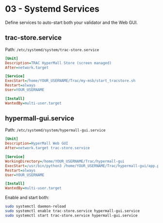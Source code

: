 # 03 - Systemd Services

Define services to auto-start both your validator and the Web GUI.

## trac-store.service

Path: `/etc/systemd/system/trac-store.service`

```ini
[Unit]
Description=TRAC HyperMall Store (screen managed)
After=network.target

[Service]
ExecStart=/home/YOUR_USERNAME/Trac/my-msb/start_tracstore.sh
Restart=always
User=YOUR_USERNAME

[Install]
WantedBy=multi-user.target
```

## hypermall-gui.service

Path: `/etc/systemd/system/hypermall-gui.service`

```ini
[Unit]
Description=HyperMall Web GUI
After=network.target trac-store.service

[Service]
WorkingDirectory=/home/YOUR_USERNAME/Trac/hypermall-gui
ExecStart=/usr/bin/python3 /home/YOUR_USERNAME/Trac/hypermall-gui/app.py
Restart=always
User=YOUR_USERNAME

[Install]
WantedBy=multi-user.target
```

Enable and start both:

```bash
sudo systemctl daemon-reload
sudo systemctl enable trac-store.service hypermall-gui.service
sudo systemctl start trac-store.service hypermall-gui.service
```
